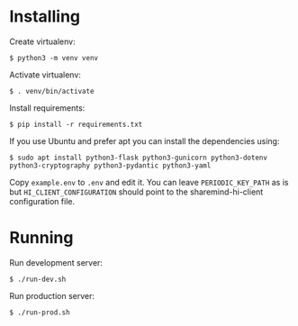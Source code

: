 
# Installing

Create virtualenv:

`$ python3 -m venv venv`

Activate virtualenv:

`$ . venv/bin/activate`

Install requirements:

`$ pip install -r requirements.txt`

If you use Ubuntu and prefer apt you can install the dependencies using:

`$ sudo apt install python3-flask python3-gunicorn python3-dotenv python3-cryptography python3-pydantic python3-yaml`

Copy `example.env` to `.env` and edit it. You can leave `PERIODIC_KEY_PATH` as
is but `HI_CLIENT_CONFIGURATION` should point to the sharemind-hi-client
configuration file.

# Running

Run development server:

`$ ./run-dev.sh`

Run production server:

`$ ./run-prod.sh`
